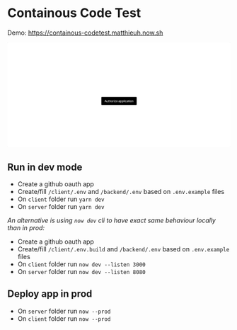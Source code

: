 # Containous Code Test

Demo: https://containous-codetest.matthieuh.now.sh

![Preview](preview.gif)

## Run in dev mode

* Create a github oauth app
* Create/fill `/client/.env` and `/backend/.env` based on `.env.example` files
* On `client` folder run `yarn dev`
* On `server` folder run `yarn dev`

_An alternative is using `now dev` cli to have exact same behaviour locally than in prod:_

* Create a github oauth app
* Create/fill `/client/.env.build` and `/backend/.env` based on `.env.example` files
* On `client` folder run `now dev --listen 3000`
* On `server` folder run `now dev --listen 8080`


## Deploy app in prod

* On `server` folder run `now --prod`
* On `client` folder run `now --prod`
